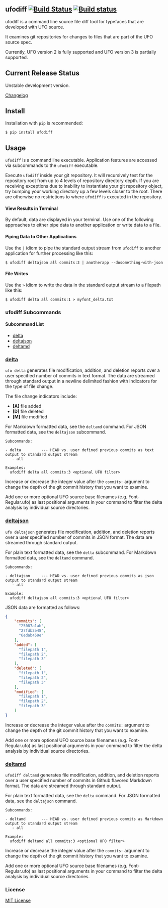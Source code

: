 ## ufodiff [![Build Status](https://travis-ci.org/source-foundry/ufodiff.svg?branch=master)](https://travis-ci.org/source-foundry/ufodiff) [![Build status](https://ci.appveyor.com/api/projects/status/o2vdn1uf7uxau3o7/branch/master?svg=true)](https://ci.appveyor.com/project/chrissimpkins/ufodiff/branch/master)

ufodiff is a command line source file diff tool for typefaces that are developed with UFO source.

It examines git repositories for changes to files that are part of the UFO source spec.

Currently, UFO version 2 is fully supported and UFO version 3 is partially supported.

## Current Release Status

Unstable development version.  

[Changelog](https://github.com/source-foundry/ufodiff/blob/master/CHANGELOG.md)

## Install

Installation with `pip` is recommended:

`$ pip install ufodiff`


## Usage

`ufodiff` is a command line executable.  Application features are accessed via subcommands to the `ufodiff` executable.  

Execute `ufodiff` inside your git repository.  It will recursively test for the repository root from up to 4 levels of repository directory depth.  If you are receiving exceptions due to inability to instantiate your git repository object, try bumping your working directory
up a few levels closer to the root.  There are otherwise no restrictions to where `ufodiff` is executed in the repository.


#### View Results in Terminal

By default, data are displayed in your terminal.  Use one of the following approaches to either pipe data to another application or write data to a file.


#### Piping Data to Other Applications

Use the `|` idiom to pipe the standard output stream from `ufodiff` to another application for further processing like this:

```
$ ufodiff deltajson all commits:3 | anotherapp --dosomething-with-json
```

#### File Writes

Use the `>` idiom to write the data in the standard output stream to a filepath like this:

```
$ ufodiff delta all commits:1 > myfont_delta.txt
```

### ufodiff Subcommands

#### Subcommand List

- <a href="#delta">delta</a>
- <a href="#deltajson">deltajson</a>
- <a href="#deltamd">deltamd</a>

<h3 id="delta"><a href="">delta</a></h3>

`ufo delta` generates file modification, addition, and deletion reports over a user specified number of commits in text format.  The data are streamed through standard output in a newline delimited fashion with indicators for the type of file change.

The file change indicators include:

- **[A]** file added
- **[D]** file deleted
- **[M]** file modified

For Markdown formatted data, see the `deltamd` command.  For JSON formatted data, see the `deltajson` subcommand.

```
Subcommands:

- delta         --- HEAD vs. user defined previous commits as text output to standard output stream
   - all

Examples:
  ufodiff delta all commits:3 <optional UFO filter>
```

Increase or decrease the integer value after the `commits:` argument to change the depth of the git commit history that you want to examine.

Add one or more optional UFO source base filenames (e.g. Font-Regular.ufo) as last positional arguments in your command to filter the delta analysis by individual source directories.


<h3 id="deltajson"><a href=""> deltajson</a></h3>


`ufo deltajson` generates file modification, addition, and deletion reports over a user specified number of commits in JSON format.  The data are streamed through standard output.

For plain text formatted data, see the `delta` subcommand.  For Markdown formatted data, see the `deltamd` command.

```
Subcommands:

- deltajson     --- HEAD vs. user defined previous commits as json output to standard output stream
   - all

Example:
  ufodiff deltajson all commits:3 <optional UFO filter>
```

JSON data are formatted as follows:

```json
{
    "commits": [
      "25087a1ab",
      "27fdb2e48",
      "6edab459e"
    ],
    "added": [
      "filepath 1",
      "filepath 2",
      "filepath 3"
    ],
    "deleted": [
      "filepath 1",
      "filepath 2",
      "filepath 3"
    ],
    "modified": [
      "filepath 1",
      "filepath 2",
      "filepath 3"
    ]
}
```

Increase or decrease the integer value after the `commits:` argument to change the depth of the git commit history that you want to examine.

Add one or more optional UFO source base filenames (e.g. Font-Regular.ufo) as last positional arguments in your command to filter the delta analysis by individual source directories.


<h3 id="deltamd"><a href=""> deltamd</a></h3>

`ufodiff deltamd` generates file modification, addition, and deletion reports over a user specified number of commits in Github flavored Markdown format.  The data are streamed through standard output.

For plain text formatted data, see the `delta` command.  For JSON formatted data, see the `deltajson` command.

```
Subcommands:

- deltamd       --- HEAD vs. user defined previous commits as Markdown output to standard output stream
   - all

Example:
  ufodiff deltamd all commits:3 <optional UFO filter>
```

Increase or decrease the integer value after the `commits:` argument to change the depth of the git commit history that you want to examine.

Add one or more optional UFO source base filenames (e.g. Font-Regular.ufo) as last positional arguments in your command to filter the delta analysis by individual source directories.


### License

[MIT License](https://github.com/source-foundry/ufodiff/blob/master/docs/LICENSE)